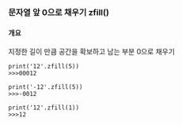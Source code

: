 ### 문자열 앞 0으로 채우기 zfill()

#### 개요
지정한 길이 만큼 공간을 확보하고 남는 부분 0으로 채우기

```
print('12'.zfill(5))
>>>00012

print('-12'.zfill(5))
>>>-0012

print('12'.zfill(1))
>>>12
```
